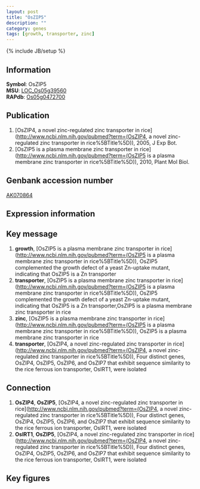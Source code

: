 ```yaml
---
layout: post
title: "OsZIP5"
description: ""
category: genes
tags: [growth, transporter, zinc]
---
```

{% include JB/setup %}

## Information
__Symbol__: OsZIP5  
__MSU__: [LOC_Os05g39560](http://rice.plantbiology.msu.edu/cgi-bin/ORF_infopage.cgi?orf=LOC_Os05g39560)  
__RAPdb__: [Os05g0472700](http://rapdb.dna.affrc.go.jp/viewer/gbrowse_details/irgsp1?name=Os05g0472700)  

## Publication
1. [OsZIP4, a novel zinc-regulated zinc transporter in rice](http://www.ncbi.nlm.nih.gov/pubmed?term=(OsZIP4, a novel zinc-regulated zinc transporter in rice%5BTitle%5D)), 2005, J Exp Bot.
2. [OsZIP5 is a plasma membrane zinc transporter in rice](http://www.ncbi.nlm.nih.gov/pubmed?term=(OsZIP5 is a plasma membrane zinc transporter in rice%5BTitle%5D)), 2010, Plant Mol Biol.

## Genbank accession number
[AK070864](http://www.ncbi.nlm.nih.gov/nuccore/AK070864)

## Expression information

## Key message
1. __growth__, [OsZIP5 is a plasma membrane zinc transporter in rice](http://www.ncbi.nlm.nih.gov/pubmed?term=(OsZIP5 is a plasma membrane zinc transporter in rice%5BTitle%5D)),  OsZIP5 complemented the growth defect of a yeast Zn-uptake mutant, indicating that OsZIP5 is a Zn transporter
2. __transporter__, [OsZIP5 is a plasma membrane zinc transporter in rice](http://www.ncbi.nlm.nih.gov/pubmed?term=(OsZIP5 is a plasma membrane zinc transporter in rice%5BTitle%5D)),  OsZIP5 complemented the growth defect of a yeast Zn-uptake mutant, indicating that OsZIP5 is a Zn transporter,OsZIP5 is a plasma membrane zinc transporter in rice
3. __zinc__, [OsZIP5 is a plasma membrane zinc transporter in rice](http://www.ncbi.nlm.nih.gov/pubmed?term=(OsZIP5 is a plasma membrane zinc transporter in rice%5BTitle%5D)), OsZIP5 is a plasma membrane zinc transporter in rice
4. __transporter__, [OsZIP4, a novel zinc-regulated zinc transporter in rice](http://www.ncbi.nlm.nih.gov/pubmed?term=(OsZIP4, a novel zinc-regulated zinc transporter in rice%5BTitle%5D)),  Four distinct genes, OsZIP4, OsZIP5, OsZIP6, and OsZIP7 that exhibit sequence similarity to the rice ferrous ion transporter, OsIRT1, were isolated

## Connection
1. __OsZIP4__, __OsZIP5__, [OsZIP4, a novel zinc-regulated zinc transporter in rice](http://www.ncbi.nlm.nih.gov/pubmed?term=(OsZIP4, a novel zinc-regulated zinc transporter in rice%5BTitle%5D)),  Four distinct genes, OsZIP4, OsZIP5, OsZIP6, and OsZIP7 that exhibit sequence similarity to the rice ferrous ion transporter, OsIRT1, were isolated
2. __OsIRT1__, __OsZIP5__, [OsZIP4, a novel zinc-regulated zinc transporter in rice](http://www.ncbi.nlm.nih.gov/pubmed?term=(OsZIP4, a novel zinc-regulated zinc transporter in rice%5BTitle%5D)),  Four distinct genes, OsZIP4, OsZIP5, OsZIP6, and OsZIP7 that exhibit sequence similarity to the rice ferrous ion transporter, OsIRT1, were isolated

## Key figures



